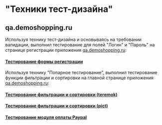 # "Техники тест-дизайна"
## qa.demoshopping.ru
Используя технику тест-дизайна и основываясь на требовании валидации, выполнил тестирование для полей "Логин" и "Пароль" на странице регистрации приложения <a href="https://qa.demoshopping.ru/">qa.demoshopping.ru</a>:
#### [Тестирование формы регистрации](https://docs.google.com/spreadsheets/d/1NqTPqdt5CuW0eHEPKzbkAu50Lk5nsCTENXDyp_-0IKQ/edit?usp=sharing)
Используя технику "Попарное тестирование", выполнил тестирование функции фильтрации и сортировки на главной странице приложения <a href="https://qa.demoshopping.ru/">qa.demoshopping.ru</a>:
#### [Тестирование фильтрации и сортировки (teremok)](https://docs.google.com/spreadsheets/d/1W2HlVZ_RkV0i1EYDFAtIFhkolK3py9k96_eS5lDb2ZE/edit?usp=sharing)
#### [Тестирование фильтрации и сортировки (pict)](https://docs.google.com/spreadsheets/d/1AbgMDZGdQjqNJ7Oy44K97wx5yPdDc8I1oM9IlgsFlqs/edit?usp=sharing)
#### [Тестирование модуля оплаты Paypal](https://docs.google.com/spreadsheets/d/1zyOkTbJGtB9TznoLupU6OZKb4l7oEt7IO5QqVl7uER8/edit?usp=sharing)

